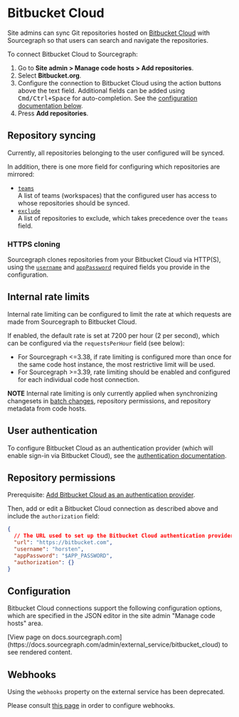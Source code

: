 # Bitbucket Cloud

Site admins can sync Git repositories hosted on [Bitbucket Cloud](https://bitbucket.org) with Sourcegraph so that users can search and navigate the repositories.

To connect Bitbucket Cloud to Sourcegraph:

1. Go to **Site admin > Manage code hosts > Add repositories**.
2. Select **Bitbucket.org**.
3. Configure the connection to Bitbucket Cloud using the action buttons above the text field. Additional fields can be added using <kbd>Cmd/Ctrl+Space</kbd> for auto-completion. See the [configuration documentation below](#configuration).
4. Press **Add repositories**.

## Repository syncing

Currently, all repositories belonging to the user configured will be synced.

In addition, there is one more field for configuring which repositories are mirrored:

- [`teams`](bitbucket_cloud.md#configuration)<br>A list of teams (workspaces) that the configured user has access to whose repositories should be synced.
- [`exclude`](bitbucket_cloud.md#configuration)<br>A list of repositories to exclude, which takes precedence over the `teams` field.

### HTTPS cloning

Sourcegraph clones repositories from your Bitbucket Cloud via HTTP(S), using the [`username`](bitbucket_cloud.md#configuration) and [`appPassword`](bitbucket_cloud.md#configuration) required fields you provide in the configuration.

## Internal rate limits

Internal rate limiting can be configured to limit the rate at which requests are made from Sourcegraph to Bitbucket Cloud. 

If enabled, the default rate is set at 7200 per hour (2 per second), which can be configured via the `requestsPerHour` field (see below):

- For Sourcegraph <=3.38, if rate limiting is configured more than once for the same code host instance, the most restrictive limit will be used.
- For Sourcegraph >=3.39, rate limiting should be enabled and configured for each individual code host connection.

**NOTE** Internal rate limiting is only currently applied when synchronizing changesets in [batch changes](../../batch_changes/index.md), repository permissions, and repository metadata from code hosts.

## User authentication

To configure Bitbucket Cloud as an authentication provider (which will enable sign-in via Bitbucket Cloud), see the
[authentication documentation](../auth/index.md#bitbucket-cloud).

## Repository permissions

Prerequisite: [Add Bitbucket Cloud as an authentication provider](#user-authentication).

Then, add or edit a Bitbucket Cloud connection as described above and include the `authorization` field:

```json
{
  // The URL used to set up the Bitbucket Cloud authentication provider must match this URL.
  "url": "https://bitbucket.com",
  "username": "horsten",
  "appPassword": "$APP_PASSWORD",
  "authorization": {}
}
```

## Configuration

Bitbucket Cloud connections support the following configuration options, which are specified in the JSON editor in the site admin "Manage code hosts" area.

<div markdown-func=jsonschemadoc jsonschemadoc:path="admin/external_service/bitbucket_cloud.schema.json">[View page on docs.sourcegraph.com](https://docs.sourcegraph.com/admin/external_service/bitbucket_cloud) to see rendered content.</div>

## Webhooks

Using the `webhooks` property on the external service has been deprecated.

Please consult [this page](../config/webhooks.md) in order to configure webhooks.
